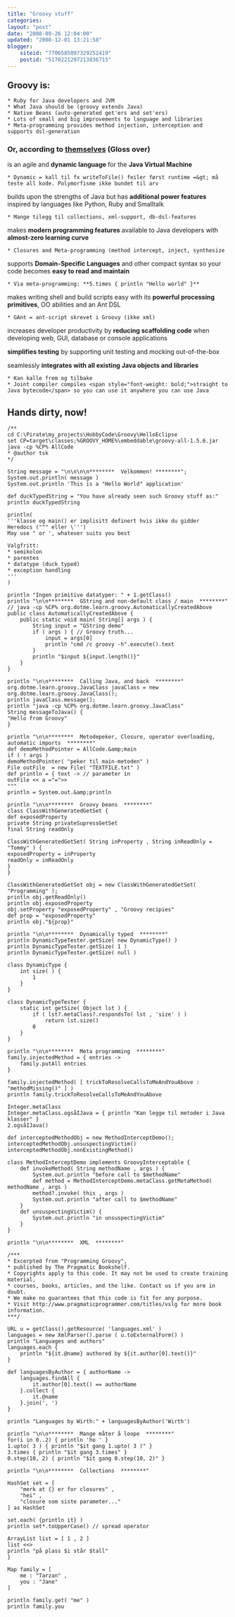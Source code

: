 ```yaml
---
title: "Groovy stuff"
categories: 
layout: "post"
date: "2008-09-26 12:04:00"
updated: "2008-12-01 13:21:58"
blogger:
    siteid: "7706585097329252419"
    postid: "5170221297213836715"
---
```


### <big>Groovy is:</big>

	* Ruby for Java developers and JVM
	* What Java should be (groovy extends Java)
	* Native Beans (auto-generated get'ers and set'ers)
	* Lots of small and big improvements to language and libraries
	* Meta-programming provides method injection, interception and supports dsl-generation  

### Or, according to <a href="http://groovy.codehaus.org/">themselves</a> (Gloss over)
is an agile and **dynamic language** for the **Java Virtual Machine**

	* Dynamic = kall til fx writeToFile() feiler først runtime =&gt; må teste all kode. Polymorfisme ikke bundet til arv
builds upon the strengths of Java but has **additional power features** inspired by languages like Python, Ruby and Smalltalk

	* Mange tilegg til collections, xml-support, db-dsl-features 
makes **modern programming features** available to Java developers with **almost-zero learning curve**

	* Closures and Meta-programming (method intercept, inject, synthesize 
supports **Domain-Specific Languages** and other compact syntax so your code becomes **easy to read and maintain**

	* Via meta-programming: **5.times { println "Hello world" }** 
makes writing shell and build scripts easy with its **powerful processing primitives**, OO abilities and an Ant DSL

	* GAnt = ant-script skrevet i Groovy (ikke xml) 
increases developer productivity by **reducing scaffolding code** when developing web, GUI, database or console applications<span style="font-weight: bold;">

</span>**simplifies testing** by supporting unit testing and mocking out-of-the-box

seamlessly **integrates with all existing Java objects and libraries**

	* Kan kalle frem og tilbake  
	* Joint compiler compiles <span style="font-weight: bold;">straight to Java bytecode</span> so you can use it anywhere you can use Java

## Hands dirty, now!
```
/**
cd C:\Pirate\my_projects\HobbyCode\Groovy\HelloEclipse
set CP=target\classes;%GROOVY_HOME%\embeddable\groovy-all-1.5.6.jar
java -cp %CP% AllCode
* @author tsk
*/

String message = "\n\n\n\n********  Velkommen! ********";
System.out.println( message )
System.out.println 'This is a "Hello World" application'

def duckTypedString = "You have already seen such Groovy stuff as:"
println duckTypedString

println(
'''klasse og main() er implisitt definert hvis ikke du gidder
Heredocs (""" eller \''')
May use " or ', whatever suits you best

Valgfritt:
* semikolon
* parentes
* datatype (duck typed)
* exception handling
'''
)

println "Ingen primitive datatyper: " + 1.getClass()
println "\n\n********  GString and non-default class / main  ********"
// java -cp %CP% org.dotme.learn.groovy.AutomaticallyCreatedAbove
public class AutomaticallyCreatedAbove {
	public static void main( String[] args ) {
		String input = "GString demo"
		if ( args ) { // Groovy truth...
			input = args[0]
			println "cmd /c groovy -h".execute().text
		}
		println "$input ${input.length()}"
	}
}

println "\n\n********  Calling Java, and back  ********"
org.dotme.learn.groovy.JavaClass javaClass = new org.dotme.learn.groovy.JavaClass();
println javaClass.message();
println "java -cp %CP% org.dotme.learn.groovy.JavaClass"
String messageToJava() {
"Hello from Groovy"
}

println "\n\n********  Metodepeker, Closure, operator overloading, automatic imports  ********"
def demoMethodPointer = AllCode.&amp;main
if ( ! args )
demoMethodPointer( "peker til main-metoden" )
File outFile  = new File( "TEXTFILE.txt" )
def println = { text -> // parameter in
outFile << a ="=">>
"""
println = System.out.&amp;println

println "\n\n********  Groovy beans  ********"
class ClassWithGeneratedGetSet {
def exposedProperty
private String privateSupressGetSet
final String readOnly

ClassWithGeneratedGetSet( String inProperty , String inReadOnly = "Tommy" ) {
exposedProperty = inProperty
readOnly = inReadOnly
}
}

ClassWithGeneratedGetSet obj = new ClassWithGeneratedGetSet( "Programming" );
println obj.getReadOnly()
println obj.exposedProperty
obj.setProperty "exposedProperty" , "Groovy recipies"
def prop = "exposedProperty"
println obj."${prop}"

println "\n\n********  Dynamically typed  ********"
println DynamicTypeTester.getSize( new DynamicType() )
println DynamicTypeTester.getSize( 1 )
println DynamicTypeTester.getSize( null )

class DynamicType {
	int size( ) {
		1
	}
}

class DynamicTypeTester {
	static int getSize( Object lst ) {
		if ( lst?.metaClass?.respondsTo( lst , 'size' ) )
			return lst.size()
		0
	}
}

println "\n\n********  Meta programming  ********"
family.injectedMethod = { entries ->
	family.putAll entries
}

family.injectedMethod( [ trickToResolveCallsToMeAndYouAbove : "methodMissing()" ] )
println family.trickToResolveCallsToMeAndYouAbove

Integer.metaClass
Integer.metaClass.ogsåIJava = { println "Kan legge til metoder i Java klasser" }
2.ogsåIJava()

def interceptedMethodObj = new MethodInterceptDemo();
interceptedMethodObj.unsuspectingVictim()
interceptedMethodObj.nonExistingMethod()

class MethodInterceptDemo implements GroovyInterceptable {
	def invokeMethod( String methodName , args ) {
		System.out.println "before call to $methodName"
		def method = MethodInterceptDemo.metaClass.getMetaMethod( methodName , args )
		method?.invoke( this , args )
		System.out.println "after call to $methodName"
	}
	def unsuspectingVictim() {
		System.out.println "in unsuspectingVictim"
	}
}

println "\n\n********  XML  ********"

/***
* Excerpted from "Programming Groovy",
* published by The Pragmatic Bookshelf.
* Copyrights apply to this code. It may not be used to create training material,
* courses, books, articles, and the like. Contact us if you are in doubt.
* We make no guarantees that this code is fit for any purpose.
* Visit http://www.pragmaticprogrammer.com/titles/vslg for more book information.
***/

URL u = getClass().getResource( 'languages.xml' )
languages = new XmlParser().parse ( u.toExternalForm() )
println "Languages and authors"
languages.each {
	println "${it.@name} authored by ${it.author[0].text()}"
}

def languagesByAuthor = { authorName ->
	languages.findAll {
		it.author[0].text() == authorName
	}.collect {
		it.@name
	}.join(', ')
}

println "Languages by Wirth:" + languagesByAuthor('Wirth')

println "\n\n********  Mange måter å loope  ********"
for(i in 0..2) { println 'ho ' }
1.upto( 3 ) { println "$it gang 1.upto( 3 )" }
3.times { println "$it gang 3.times" }
0.step(10, 2) { println "$it gang 0.step(10, 2)" }

println "\n\n********  Collections  ********"

HashSet set = [
	"merk at {} er for closures" ,
	"hei" ,
	"closure som siste parameter..."
] as HashSet

set.each( {println it} )
println set*.toUpperCase() // spread operator

ArrayList list = [ 1 , 2 ]
list <<>
println "på plass $i står $tall"
}

Map family = [
	me : "Tarzan" ,
	you : "Jane"
]

println family.get( "me" )
println family.you

```
